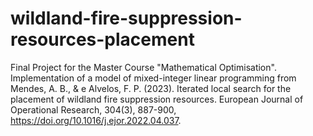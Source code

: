 # wildland-fire-suppression-resources-placement
Final Project for the Master Course "Mathematical Optimisation". Implementation of a model of mixed-integer linear programming from Mendes, A. B., & e Alvelos, F. P. (2023). Iterated local search for the placement of wildland fire suppression resources. European Journal of Operational Research, 304(3), 887-900, https://doi.org/10.1016/j.ejor.2022.04.037. 
